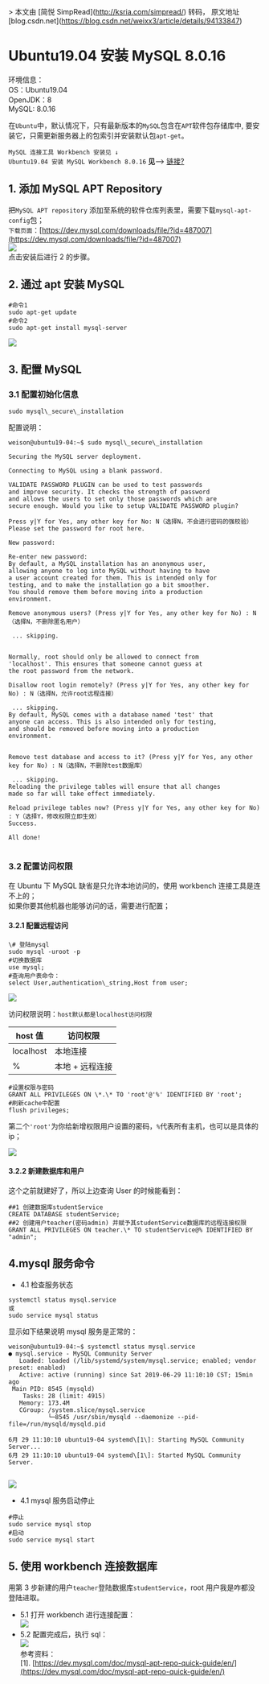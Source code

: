 \> 本文由 \[简悦 SimpRead\](http://ksria.com/simpread/) 转码， 原文地址 \[blog.csdn.net\](https://blog.csdn.net/weixx3/article/details/94133847)

Ubuntu19.04 安装 MySQL 8.0.16
===========================

环境信息：  
OS：Ubuntu19.04  
OpenJDK：8  
MySQL: 8.0.16

在`Ubuntu`中，默认情况下，只有最新版本的`MySQL`包含在`APT`软件包存储库中, 要安装它，只需更新服务器上的包索引并安装默认包`apt-get`。

`MySQL 连接工具 Workbench 安装见 ↓`  
`Ubuntu19.04 安装 MySQL Workbench 8.0.16` **见**–> [链接?](https://blog.csdn.net/weixx3/article/details/94117380)

1\. 添加 MySQL APT Repository
---------------------------

把`MySQL APT repository` 添加至系统的软件仓库列表里，需要下载`mysql-apt-config`包；  
`下载页面`：[https://dev.mysql.com/downloads/file/?id=487007](https://dev.mysql.com/downloads/file/?id=487007)  
![](https://img-blog.csdnimg.cn/20190629105941699.png)  
点击安装后进行 2 的步骤。

2\. 通过 apt 安装 MySQL
-------------------

```
#命令1
sudo apt-get update
#命令2
sudo apt-get install mysql-server

```

![](https://img-blog.csdnimg.cn/20190629110849710.png)

3\. 配置 MySQL
------------

### 3.1 配置初始化信息

```
sudo mysql\_secure\_installation

```

配置说明：

```
weison@ubuntu19-04:~$ sudo mysql\_secure\_installation

Securing the MySQL server deployment.

Connecting to MySQL using a blank password.

VALIDATE PASSWORD PLUGIN can be used to test passwords
and improve security. It checks the strength of password
and allows the users to set only those passwords which are
secure enough. Would you like to setup VALIDATE PASSWORD plugin?

Press y|Y for Yes, any other key for No: N（选择N，不会进行密码的强校验）
Please set the password for root here.

New password: 

Re-enter new password: 
By default, a MySQL installation has an anonymous user,
allowing anyone to log into MySQL without having to have
a user account created for them. This is intended only for
testing, and to make the installation go a bit smoother.
You should remove them before moving into a production
environment.

Remove anonymous users? (Press y|Y for Yes, any other key for No) : N（选择N，不删除匿名用户）

 ... skipping.


Normally, root should only be allowed to connect from
'localhost'. This ensures that someone cannot guess at
the root password from the network.

Disallow root login remotely? (Press y|Y for Yes, any other key for No) : N（选择N，允许root远程连接）

 ... skipping.
By default, MySQL comes with a database named 'test' that
anyone can access. This is also intended only for testing,
and should be removed before moving into a production
environment.


Remove test database and access to it? (Press y|Y for Yes, any other key for No) : N（选择N，不删除test数据库）

 ... skipping.
Reloading the privilege tables will ensure that all changes
made so far will take effect immediately.

Reload privilege tables now? (Press y|Y for Yes, any other key for No) : Y（选择Y，修改权限立即生效）
Success.

All done! 


```

### 3.2 配置访问权限

在 Ubuntu 下 MySQL 缺省是只允许本地访问的，使用 workbench 连接工具是连不上的；  
如果你要其他机器也能够访问的话，需要进行配置；

#### 3.2.1 配置远程访问

```
\# 登陆mysql
sudo mysql -uroot -p
#切换数据库
use mysql;
#查询用户表命令：
select User,authentication\_string,Host from user;

```

![](https://img-blog.csdnimg.cn/20190629120642703.png)

访问权限说明：`host默认都是localhost访问权限`

<table><thead><tr><th>host 值</th><th>访问权限</th></tr></thead><tbody><tr><td>localhost</td><td>本地连接</td></tr><tr><td>%</td><td>本地 + 远程连接</td></tr></tbody></table>

```
#设置权限与密码
GRANT ALL PRIVILEGES ON \*.\* TO 'root'@'%' IDENTIFIED BY 'root';  
#刷新cache中配置
flush privileges;  

```

第二个`'root'`为你给新增权限用户设置的密码，`%`代表所有主机，也可以是具体的 ip；

![](https://img-blog.csdnimg.cn/20190629124013843.png)

#### 3.2.2 新建数据库和用户

这个之前就建好了，所以上边查询 User 的时候能看到：

```
##1 创建数据库studentService
CREATE DATABASE studentService;
##2 创建用户teacher(密码admin) 并赋予其studentService数据库的远程连接权限
GRANT ALL PRIVILEGES ON teacher.\* TO studentService@% IDENTIFIED BY "admin";

```

4.mysql 服务命令
------------

*   4.1 检查服务状态

```
systemctl status mysql.service
或
sudo service mysql status

```

显示如下结果说明 mysql 服务是正常的：

```
weison@ubuntu19-04:~$ systemctl status mysql.service
● mysql.service - MySQL Community Server
   Loaded: loaded (/lib/systemd/system/mysql.service; enabled; vendor preset: enabled)
   Active: active (running) since Sat 2019-06-29 11:10:10 CST; 15min ago
 Main PID: 8545 (mysqld)
    Tasks: 28 (limit: 4915)
   Memory: 173.4M
   CGroup: /system.slice/mysql.service
           └─8545 /usr/sbin/mysqld --daemonize --pid-file=/run/mysqld/mysqld.pid

6月 29 11:10:10 ubuntu19-04 systemd\[1\]: Starting MySQL Community Server...
6月 29 11:10:10 ubuntu19-04 systemd\[1\]: Started MySQL Community Server.


```

![](https://img-blog.csdnimg.cn/20190629112553128.png?)

*   4.1 mysql 服务启动停止

```
#停止
sudo service mysql stop
#启动
sudo service mysql start

```

5\. 使用 workbench 连接数据库
----------------------

用第 3 步新建的用户`teacher`登陆数据库`studentService`，root 用户我是咋都没登陆进取。

*   5.1 打开 workbench 进行连接配置：  
    ![](https://img-blog.csdnimg.cn/20190629132632133.png?x-oss-process=image/watermark,type_ZmFuZ3poZW5naGVpdGk,shadow_10,text_aHR0cHM6Ly9ibG9nLmNzZG4ubmV0L3dlaXh4Mw==,size_16,color_FFFFFF,t_70)
*   5.2 配置完成后，执行 sql：  
    ![](https://img-blog.csdnimg.cn/20190629132935231.png)  
    参考资料：  
    \[1\]. [https://dev.mysql.com/doc/mysql-apt-repo-quick-guide/en/](https://dev.mysql.com/doc/mysql-apt-repo-quick-guide/en/)